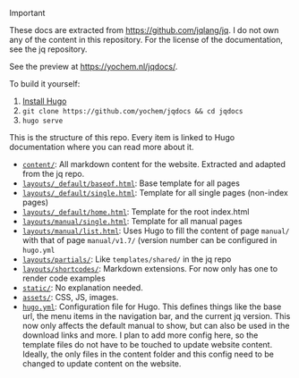 > [!IMPORTANT]
> These docs are extracted from https://github.com/jqlang/jq. I do not own any
> of the content in this repository. For the license of the documentation, see
> the jq repository.

See the preview at https://yochem.nl/jqdocs/.

To build it yourself:

1. [Install Hugo](https://gohugo.io/installation/)
2. `git clone https://github.com/yochem/jqdocs && cd jqdocs`
3. `hugo serve`

This is the structure of this repo. Every item is linked to Hugo documentation
where you can read more about it.

- [`content/`](https://gohugo.io/content-management/organization/): All
  markdown content for the website. Extracted and adapted from the jq repo.
- [`layouts/_default/baseof.html`](https://gohugo.io/templates/base/): Base
  template for all pages
- [`layouts/_default/single.html`](https://gohugo.io/templates/single/):
  Template for all single pages (non-index pages)
- [`layouts/_default/home.html`](https://gohugo.io/templates/home/): Template
  for the root index.html
- [`layouts/manual/single.html`](https://gohugo.io/templates/lookup-order/#target-a-template):
  Template for all manual pages
- [`layouts/manual/list.html`](https://gohugo.io/templates/section/): Uses Hugo
  to fill the content of page `manual/` with that of page `manual/v1.7/`
  (version number can be configured in `hugo.yml`
- [`layouts/partials/`](https://gohugo.io/templates/partial/): Like
  `templates/shared/` in the jq repo
- [`layouts/shortcodes/`](https://gohugo.io/templates/shortcode/): Markdown
  extensions. For now only has one to render code examples
- [`static/`](https://gohugo.io/getting-started/directory-structure/#static):
  No explanation needed.
- [`assets/`](https://gohugo.io/getting-started/directory-structure/#assets):
  CSS, JS, images.
- [`hugo.yml`](https://gohugo.io/getting-started/configuration/): Configuration
  file for Hugo. This defines things like the base url, the menu items in the
  navigation bar, and the current jq version. This now only affects the default
  manual to show, but can also be used in the download links and more. I plan
  to add more config here, so the template files do not have to be touched to
  update website content. Ideally, the only files in the content folder and
  this config need to be changed to update content on the website.
